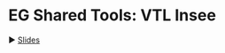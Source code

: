 # EG Shared Tools: VTL Insee

:arrow_forward: [Slides](https://nicolaval.github.io/Ensae-Metallica)
